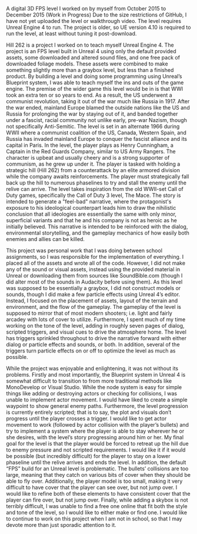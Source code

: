 A digital 3D FPS level I worked on by myself from October 2015 to December 2015 (Work in Progress)
Due to the size restrictions of GitHub, I have not yet uploaded the level or walkthrough video. The level requires Unreal Engine 4 to run. The project is older, so UE version 4.10 is required to run the level, at least without tuning it post-download.

Hill 262 is a project I worked on to teach myself Unreal Engine 4. The project is an FPS level built in Unreal 4 using only the default provided assets, some downloaded and altered sound files, and one free pack of downloaded foliage models. These assets were combined to make something slightly more than a graybox level, but less than a finished product. By building a level and doing some programming using Unreal’s Blueprint system, I was able to teach myself the ins and outs of the game engine. The premise of the wider game this level would be in is that WWI took an extra ten or so years to end. As a result, the US underwent a communist revolution, taking it out of the war much like Russia in 1917. After the war ended, mainland Europe blamed the outside nations like the US and Russia for prolonging the war by staying out of it, and banded together under a fascist, racial community not unlike early, pre-war Nazism, though not specifically Anti-Semitic. The level is set in an alternate 1966 during WWII where a communist coalition of the US, Canada, Western Spain, and Russia has invaded mainland Europe to conquer the fascist alliance and its capital in Paris. In the level, the player plays as Henry Cunningham, a Captain in the Red Guards Company, similar to US Army Rangers. The character is upbeat and usually cheery and is a strong supporter of communism, as he grew up under it. The player is tasked with holding a strategic hill
(Hill 262) from a counterattack by an elite armored division while the company awaits reinforcements. The player must strategically fall back up the hill to numerous phaselines to try and stall the enemy until the relive can arrive. The level takes inspiration from the old WWII-set Call of Duty games, specifically the Call of Duty 3 level, The Mace. The story is intended to generate a "feel-bad" narrative, where the protagonist's exposure to his ideological counterpart leads him to draw the nihilistic conclusion that all ideologies are essentially the same with only minor, superficial variants and that he and his company is not as heroic as he initially believed. This narrative is intended to be reinforced with the dialog, environmental storytelling, and the gameplay mechanics of how easily both enemies and allies can be killed.

This project was personal work that I was doing between school assignments, so I was responsible for the implementation of everything. I placed all of the assets and wrote all of the code. However, I did not make any of the sound or visual assets, instead using the provided material in Unreal or downloading them from sources like SoundBible.com (though I did alter most of the sounds in Audacity before using them). As this level was supposed to be essentially a graybox, I did not construct models or sounds, though I did make a few particle effects using Unreal 4’s editor.  Instead, I focused on the placement of assets, layout of the terrain and environment, and the flow of the gameplay. The gameplay of the level is supposed to mirror that of most modern shooters; i.e. light and fairly arcadey with lots of cover to utilize. Furthermore, I spent much of my time working on the tone of the level, adding in roughly seven pages of dialog, scripted triggers, and visual cues to drive the atmosphere home. The level has triggers sprinkled throughout to drive the narrative forward with either dialog or particle effects and sounds, or both. In addition, several of the triggers turn particle effects on or off to optimize the level as much as possible.

While the project was enjoyable and enlightening, it was not without its problems. Firstly and most importantly, the Blueprint system in Unreal 4 is somewhat difficult to transition to from more traditional methods like MonoDevelop or Visual Studio. While the node system is easy for simple things like adding or destroying actors or checking for collisions, I was unable to implement actor movement. I would have liked to create a simple waypoint to show general enemy paths. Furthermore, the level progression is currently entirely scripted; that is to say, the plot and visuals don’t progress until the player crosses a trigger. I would like to get actor movement to work (followed by actor collision with the player’s bullets) and try to implement a system where the player is able to stay wherever he or she desires, with the level’s story progressing around him or her. My final goal for the level is that the player would be forced to retreat up the hill due to enemy pressure and not scripted requirements. I would like it if it would be possible (but incredibly difficult) for the player to stay on a lower phaseline until the relive arrives and ends the level. In addition, the default “FPS” build for an Unreal level is problematic. The bullets’ collisions are too large, meaning that they catch on various bits of cover when they should be able to fly over. Additionally, the player model is too small, making it very difficult to have cover that the player can see over, but not jump over. I would like to refine both of these elements to have consistent cover that the player can fire over, but not jump over. Finally, while adding a skybox is not terribly difficult, I was unable to find a free one online that fit both the style and tone of the level, so I would like to either make or find one. I would like to continue to work on this project when I am not in school, so that I may devote more than just sporadic attention to it.
